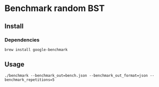 # Benchmark random BST

## Install

### Dependencies

`brew install google-benchmark`

## Usage

`./benchmark --benchmark_out=bench.json --benchmark_out_format=json --benchmark_repetitions=5`
